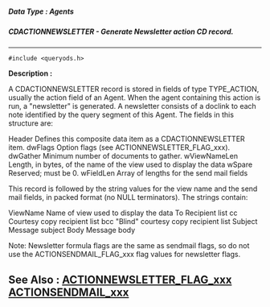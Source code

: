##### Data Type : Agents
##### CDACTIONNEWSLETTER - Generate Newsletter action CD record.
---
```
#include <queryods.h>
```
**Description :**

A CDACTIONNEWSLETTER record is stored in fields of type TYPE_ACTION, usually 
the action field of an Agent.  When the agent containing this action is run, a 
"newsletter" is generated.  A newsletter consists of a doclink to each note 
identified by the query segment of this Agent.  The fields in this structure 
are:

Header  Defines this composite data item as a CDACTIONNEWSLETTER item.
dwFlags Option flags (see ACTIONNEWSLETTER_FLAG_xxx).
dwGather Minimum number of documents to gather.
wViewNameLen  Length, in bytes, of the name of the view used to display the data
wSpare  Reserved;  must be 0.
wFieldLen Array of lengths for the send mail fields

This record is followed by the string values for the view name and the send 
mail fields, in packed format (no NULL terminators).  The strings contain:

ViewName Name of view used to display the data
To  Recipient list
cc  Courtesy copy recipient list
bcc  "Blind" courtesy copy recipient list
Subject  Message subject
Body  Message body

Note:  Newsletter formula flags are the same as sendmail flags, so do not use 
the ACTIONSENDMAIL_FLAG_xxx flag values for newsletter flags.

**See Also :**
[ACTIONNEWSLETTER_FLAG_xxx](/domino-c-api-docs/reference/Symb/ACTIONNEWSLETTER_FLAG_xxx)
[ACTIONSENDMAIL_xxx](/domino-c-api-docs/reference/Symb/ACTIONSENDMAIL_xxx)
---
